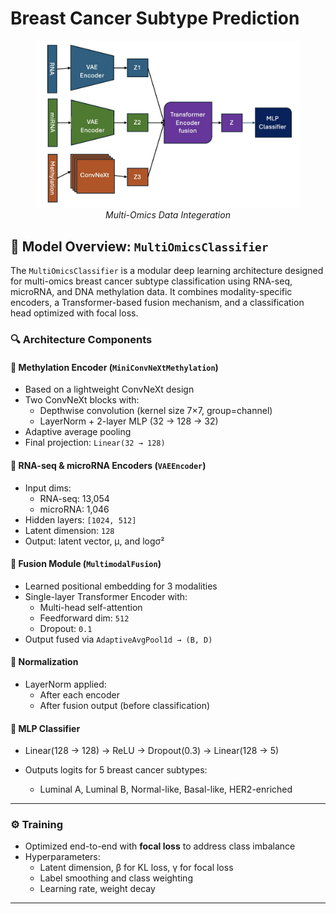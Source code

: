 # Breast Cancer Subtype Prediction

<figure>
  <img src="images/Model_1_diagram.jpg" width="600" alt="Model Architecture">
  <figcaption style="text-align:center; font-style:italic;">Multi-Omics Data Integeration</figcaption>
</figure>



## 🧠 Model Overview: `MultiOmicsClassifier`

The `MultiOmicsClassifier` is a modular deep learning architecture designed for multi-omics breast cancer subtype classification using RNA-seq, microRNA, and DNA methylation data. It combines modality-specific encoders, a Transformer-based fusion mechanism, and a classification head optimized with focal loss.

### 🔍 Architecture Components

#### 🧬 Methylation Encoder (`MiniConvNeXtMethylation`)
- Based on a lightweight ConvNeXt design
- Two ConvNeXt blocks with:
  - Depthwise convolution (kernel size 7×7, group=channel)
  - LayerNorm + 2-layer MLP (32 → 128 → 32)
- Adaptive average pooling
- Final projection: `Linear(32 → 128)`

#### 🧬 RNA-seq & microRNA Encoders (`VAEEncoder`)
- Input dims:
  - RNA-seq: 13,054
  - microRNA: 1,046
- Hidden layers: `[1024, 512]`
- Latent dimension: `128`
- Output: latent vector, μ, and logσ²

#### 🔁 Fusion Module (`MultimodalFusion`)
- Learned positional embedding for 3 modalities
- Single-layer Transformer Encoder with:
  - Multi-head self-attention
  - Feedforward dim: `512`
  - Dropout: `0.1`
- Output fused via `AdaptiveAvgPool1d → (B, D)`

#### 📏 Normalization
- LayerNorm applied:
  - After each encoder
  - After fusion output (before classification)

#### 🎯 MLP Classifier
- Linear(128 → 128) → ReLU → Dropout(0.3) → Linear(128 → 5)

- Outputs logits for 5 breast cancer subtypes:
  - Luminal A, Luminal B, Normal-like, Basal-like, HER2-enriched

---

### ⚙️ Training
- Optimized end-to-end with **focal loss** to address class imbalance
- Hyperparameters:
  - Latent dimension, β for KL loss, γ for focal loss
  - Label smoothing and class weighting
  - Learning rate, weight decay

---
